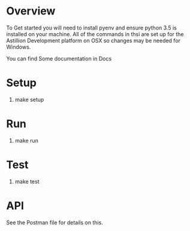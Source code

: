 
# Overview
To Get started you will need to install pyenv and ensure python 3.5 is installed on your machine.
All of the commands in thsi are set up for the Astillion Development platform on OSX so changes may be needed for Windows.

You can find Some documentation in Docs



# Setup
1. make setup

# Run
1. make run

# Test
1. make test

# API
See the Postman file for details on this.
